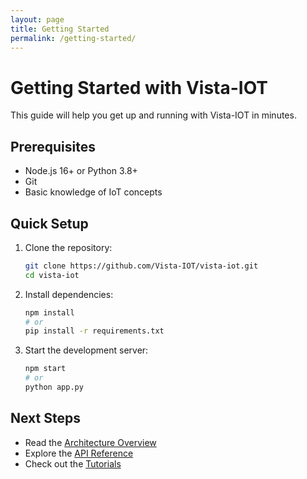 ```yaml
---
layout: page
title: Getting Started
permalink: /getting-started/
---
```


# Getting Started with Vista-IOT

This guide will help you get up and running with Vista-IOT in minutes.

## Prerequisites

- Node.js 16+ or Python 3.8+
- Git
- Basic knowledge of IoT concepts

## Quick Setup

1. Clone the repository:
   ```bash
   git clone https://github.com/Vista-IOT/vista-iot.git
   cd vista-iot
   ```

2. Install dependencies:
   ```bash
   npm install
   # or
   pip install -r requirements.txt
   ```

3. Start the development server:
   ```bash
   npm start
   # or
   python app.py
   ```

## Next Steps

- Read the [Architecture Overview](architecture)
- Explore the [API Reference](api-reference)
- Check out the [Tutorials](tutorials)


